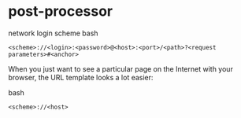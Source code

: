 # post-processor

network login scheme
bash

```
<scheme>://<login>:<password>@<host>:<port>/<path>?<request parameters>#<anchor>
```

When you just want to see a particular page on the Internet with your browser, the URL template looks a lot easier:

bash

```
<scheme>://<host>
```
